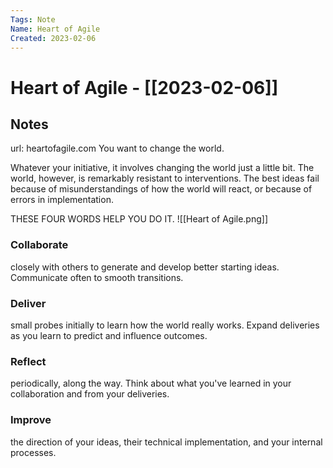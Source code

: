 ```yaml
---
Tags: Note
Name: Heart of Agile
Created: 2023-02-06
---
```

# Heart of Agile - [[2023-02-06]]
## Notes
url: heartofagile.com
You want to change the world.

Whatever your initiative, it involves changing the world just a little bit. The world, however, is remarkably resistant to interventions. The best ideas fail because of misunderstandings of how the world will react, or because of errors in implementation.

THESE FOUR WORDS HELP YOU DO IT.
![[Heart of Agile.png]]

### Collaborate

closely with others to generate and develop better starting ideas. Communicate often to smooth transitions.

### Deliver

small probes initially to learn how the world really works. Expand deliveries as you learn to predict and influence outcomes.

### Reflect

periodically, along the way. Think about what you've learned in your collaboration and from your deliveries.

### Improve

the direction of your ideas, their technical implementation, and your internal processes.


